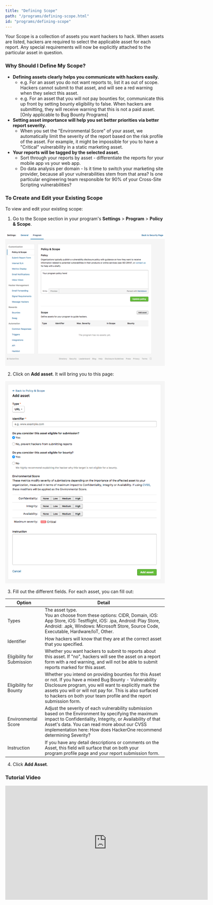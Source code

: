```yaml
---
title: "Defining Scope"
path: "/programs/defining-scope.html"
id: "programs/defining-scope"
---
```


Your Scope is a collection of assets you want hackers to hack. When assets are listed, hackers are required to select the applicable asset for each report. Any special requirements will now be explicitly attached to the particular asset in question.

### Why Should I Define My Scope?
* **Defining assets clearly helps you communicate with hackers easily.**
  * e.g. For an asset you do not want reports to, list it as out of scope. Hackers cannot submit to that asset, and will see a red warning when they select this asset.
  * e.g. For an asset that you will not pay bounties for, communicate this up front by setting bounty eligibility to false. When hackers are submitting, they will receive warning that this is not a paid asset. [Only applicable to Bug Bounty Programs]
* **Setting asset importance will help you set better priorities via better report severity.**
  * When you set the "Environmental Score" of your asset, we automatically limit the severity of the report based on the risk profile of the asset. For example, it might be impossible for you to have a "Critical" vulnerability in a static marketing asset.
* **Your reports will be tagged by the selected asset.**
  * Sort through your reports by asset - differentiate the reports for your mobile app vs your web app.
  * Do data analysis per domain - Is it time to switch your marketing site provider, because all your vulnerabilities stem from that area? Is one particular engineering team responsible for 90% of your Cross-Site Scripting vulnerabilities?

### To Create and Edit your Existing Scope
To view and edit your existing scope:
1. Go to the Scope section in your program's **Settings** > **Program** > **Policy & Scope**.

![Scope image 1](./images/Scope1.png)

2. Click on **Add asset**. It will bring you to this page:

![Scope image 2](./images/Scope2.png)

3. Fill out the different fields. For each asset, you can fill out:

Option | Detail
----- | -----
Types | The asset type. <br>You an choose from these options: CIDR, Domain, iOS: App Store, iOS: Testflight, iOS: .ipa, Android: Play Store, Android: .apk, Windows: Microsoft Store, Source Code, Executable, Hardware/loT, Other.
Identifier | How hackers will know that they are at the correct asset that you specified.
Eligibility for Submission | Whether you want hackers to submit to reports about this asset. If "no", hackers will see the asset on a report form with a red warning, and will not be able to submit reports marked for this asset.
Eligibility for Bounty | Whether you intend on providing bounties for this Asset or not. If you have a mixed Bug Bounty - Vulnerability Disclosure program, you will want to explicitly mark the assets you will or will not pay for. This is also surfaced to hackers on both your team profile and the report submission form.
Environmental Score | Adjust the severity of each vulnerability submission based on the Environment by specifying the maximum impact to Confidentiality, Integrity, or Availability of that Asset's data. You can read more about our CVSS implementation here: How does HackerOne recommend determining Severity?
Instruction | If you have any detail descriptions or comments on the Asset, this field will surface that on both your program profile page and your report submission form.
4. Click **Add Asset**.

### Tutorial Video
<iframe id="ytplayer" type="text/html" width="640" height="360" src="https://www.youtube-nocookie.com/embed/9l1yZJAk1Fg?rel=0&autoplay=0&origin={{ site.url }}" frameborder="0"></iframe>
